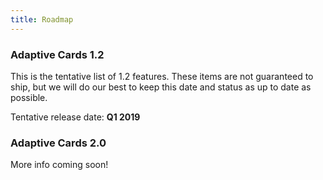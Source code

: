 ```yaml
---
title: Roadmap
---
```


### Adaptive Cards 1.2

This is the tentative list of 1.2 features.  These items are not guaranteed to ship, but we will do our best to keep this date and status as up to date as possible.

Tentative release date: **Q1 2019**


### Adaptive Cards 2.0

More info coming soon!